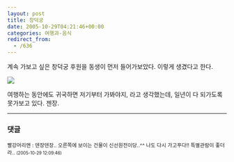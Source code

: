 ```yaml
---
layout: post
title: 창덕궁
date: 2005-10-29T04:21:46+00:00
categories: 여행과-음식
redirect_from:
  - /636
---
```


계속 가보고 싶은 창덕궁 후원을 동생이 먼저 들어가보았다. 이렇게 생겼다고 한다.

<a href=http://naushika.egloos.com/1163570><img src=http://pds2.egloos.com/pds/1/200510/27/68/a0001668_12494438.jpg border=0></a>

여행하는 동안에도 귀국하면 저기부터 가봐야지, 라고 생각했는데, 일년이 다 되가도록 못가보고 있다. 젠장.

* * *

### 댓글



<!--- cmt:1049 --->
<!--- mail: --->
<!--- parent:0 --->

<small class=comment>빨강머리앤 : 덴장덴장.. 오른쪽에 보이는 건물이 신선원전이당..^^ 나도 다시 가고푸다!! 특별관람이 좋더라.. <small>(2005-10-29 12:09:46)</small></small>

